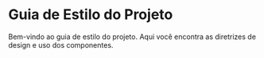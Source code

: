 # Guia de Estilo do Projeto

Bem-vindo ao guia de estilo do projeto. Aqui você encontra as diretrizes de design e uso dos componentes.

